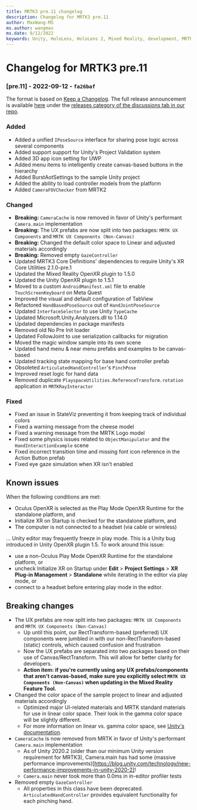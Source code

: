 ```yaml
---
title: MRTK3 pre.11 changelog
description: Changelog for MRTK3 pre.11
author: MaxWang-MS
ms.author: wangmax
ms.date: 9/12/2022
keywords: Unity, HoloLens, HoloLens 2, Mixed Reality, development, MRTK, MRTK3, MRTK3 preview, MRTK3 public preview, changelog, MRTK3 changelog
---
```


# Changelog for MRTK3 pre.11

### [pre.11] - 2022-09-12 - `fa26baf`
The format is based on [Keep a Changelog](https://keepachangelog.com/en/1.0.0/). The full release announcement is available [here](https://github.com/microsoft/MixedRealityToolkit-Unity/discussions/11002) under the [releases category of the discussions tab in our repo](https://github.com/microsoft/MixedRealityToolkit-Unity/discussions/categories/releases).

### Added
- Added a unified `IPoseSource` interface for sharing pose logic across several components
- Added support support for Unity's Project Validation system
- Added 3D app icon setting for UWP
- Added menu items to intelligently create canvas-based buttons in the hierarchy
- Added BurstAotSettings to the sample Unity project
- Added the ability to load controller models from the platform
- Added `CameraFOVChecker` from MRTK2

### Changed
- **Breaking:** `CameraCache` is now removed in favor of Unity's performant `Camera.main` implementation
- **Breaking:** The UX prefabs are now split into two packages: `MRTK UX Components` and `MRTK UX Components (Non-Canvas)`
- **Breaking:** Changed the default color space to Linear and adjusted materials accordingly
- **Breaking:** Removed empty `GazeController`
- Updated MRTK3 Core Definitions' dependencies to require Unity's XR Core Utilities 2.1.0-pre.1
- Updated the Mixed Reality OpenXR plugin to 1.5.0
- Updated the Unity OpenXR plugin to 1.5.1
- Moved to a custom `AndroidManifest.xml` file to enable `TouchScreenKeyboard` on Meta Quest
- Improved the visual and default configuration of TabView
- Refactored `HandBasedPoseSource` out of `HandJointPoseSource`
- Updated `InterfaceSelector` to use Unity `TypeCache`
- Updated Microsoft.Unity.Analyzers.dll to 1.14.0
- Updated dependencies in package manifests
- Removed old No Pre Init loader
- Updated FollowJoint to use serialization callbacks for migration
- Moved the magic window sample into its own scene
- Updated hand menu & near menu prefabs and examples to be canvas-based
- Updated tracking state mapping for base hand controller prefab
- Obsoleted `ArticulatedHandController`'s `PinchPose`
- Improved reset logic for hand data
- Removed duplicate `PlayspaceUtilities.ReferenceTransform.rotation` application in `MRTKRayInteractor`

### Fixed
- Fixed an issue in StateViz preventing it from keeping track of individual colors
- Fixed a warning message from the cheese model
- Fixed a warning message from the MRTK Logo model
- Fixed some physics issues related to `ObjectManipulator` and the `HandInteractionExample` scene
- Fixed incorrect transition time and missing font icon reference in the Action Button prefab
- Fixed eye gaze simulation when XR isn't enabled

## Known issues

When the following conditions are met:
- Oculus OpenXR is selected as the Play Mode OpenXR Runtime for the standalone platform, and
- Initialize XR on Startup is checked for the standalone platform, and
- The computer is not connected to a headset (via cable or wireless)

... Unity editor may frequently freeze in play mode. This is a Unity bug introduced in Unity OpenXR plugin 1.5.
To work around this issue:
- use a non-Oculus Play Mode OpenXR Runtime for the standalone platform, or
- uncheck Initialize XR on Startup under **Edit** > **Project Settings** > **XR Plug-in Management** > **Standalone** while iterating in the editor via play mode, or
- connect to a headset before entering play mode in the editor.

## Breaking changes

- The UX prefabs are now split into two packages: `MRTK UX Components` and `MRTK UX Components (Non-Canvas)`
    - Up until this point, our RectTransform-based (preferred) UX components were jumbled in with our non-RectTransform-based (static) controls, which caused confusion and frustration
    - Now the UX prefabs are separated into two packages based on their use of Canvas/RectTransform. This will allow for better clarity for developers.
    - **Action item: if you're currently using any UX prefabs/components that aren't canvas-based, make sure you explicitly select `MRTK UX Components (Non-Canvas)` when updating in the Mixed Reality Feature Tool.**
- Changed the color space of the sample project to linear and adjusted materials accordingly
    - Optimized major UI-related materials and MRTK standard materials for use in linear color space. Their look in the gamma color space will be slightly different.
    - For more information on linear vs. gamma color space, see [Unity's documentation](https://docs.unity3d.com/Manual/LinearRendering-LinearOrGammaWorkflow.html).
- `CameraCache` is now removed from MRTK in favor of Unity's performant `Camera.main` implementation
    - As of Unity 2020.2 (older than our minimum Unity version requirement for MRTK3), Camera.main has had some (massive performance improvements)[https://blog.unity.com/technology/new-performance-improvements-in-unity-2020-2]!
    - `Camera.main` never took more than 0.0ms in in-editor profiler tests
- Removed empty `GazeController`
    - All properties in this class have been deprecated. `ArticulatedHandController` provides equivalent functionality for each pinching hand.
